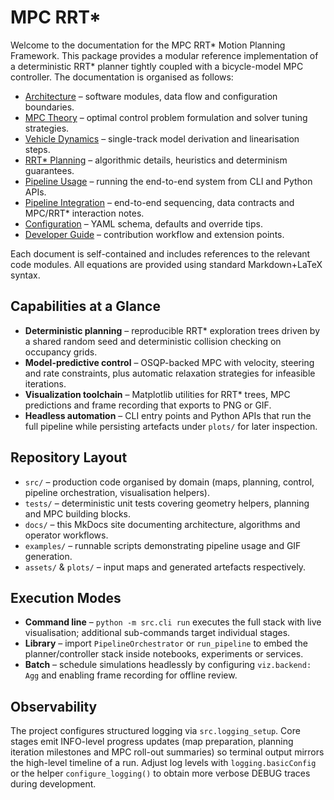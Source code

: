 # MPC RRT*

Welcome to the documentation for the MPC RRT* Motion Planning Framework. This
package provides a modular reference implementation of a deterministic RRT*
planner tightly coupled with a bicycle-model MPC controller. The documentation
is organised as follows:

- [Architecture](architecture.md) – software modules, data flow and
  configuration boundaries.
- [MPC Theory](mpc_theory.md) – optimal control problem formulation and solver
tuning strategies.
- [Vehicle Dynamics](vehicle_dynamics.md) – single-track model derivation and
  linearisation steps.
- [RRT* Planning](planning_rrt_star.md) – algorithmic details, heuristics and
  determinism guarantees.
- [Pipeline Usage](usage_pipeline.md) – running the end-to-end system from CLI
  and Python APIs.
- [Pipeline Integration](system_integration.md) – end-to-end sequencing, data
  contracts and MPC/RRT* interaction notes.
- [Configuration](configuration.md) – YAML schema, defaults and override tips.
- [Developer Guide](developer_guide.md) – contribution workflow and extension points.

Each document is self-contained and includes references to the relevant code
modules. All equations are provided using standard Markdown+LaTeX syntax.

## Capabilities at a Glance

- **Deterministic planning** – reproducible RRT* exploration trees driven by a
  shared random seed and deterministic collision checking on occupancy grids.
- **Model-predictive control** – OSQP-backed MPC with velocity, steering and
  rate constraints, plus automatic relaxation strategies for infeasible
  iterations.
- **Visualization toolchain** – Matplotlib utilities for RRT* trees, MPC
  predictions and frame recording that exports to PNG or GIF.
- **Headless automation** – CLI entry points and Python APIs that run the full
  pipeline while persisting artefacts under `plots/` for later inspection.

## Repository Layout

- `src/` – production code organised by domain (maps, planning, control,
  pipeline orchestration, visualisation helpers).
- `tests/` – deterministic unit tests covering geometry helpers, planning and
  MPC building blocks.
- `docs/` – this MkDocs site documenting architecture, algorithms and operator
  workflows.
- `examples/` – runnable scripts demonstrating pipeline usage and GIF
  generation.
- `assets/` & `plots/` – input maps and generated artefacts respectively.

## Execution Modes

- **Command line** – `python -m src.cli run` executes the full stack with live
  visualisation; additional sub-commands target individual stages.
- **Library** – import `PipelineOrchestrator` or `run_pipeline` to embed the
  planner/controller stack inside notebooks, experiments or services.
- **Batch** – schedule simulations headlessly by configuring `viz.backend: Agg`
  and enabling frame recording for offline review.

## Observability

The project configures structured logging via `src.logging_setup`. Core stages
emit INFO-level progress updates (map preparation, planning iteration milestones
and MPC roll-out summaries) so terminal output mirrors the high-level timeline
of a run. Adjust log levels with `logging.basicConfig` or the helper
`configure_logging()` to obtain more verbose DEBUG traces during development.
